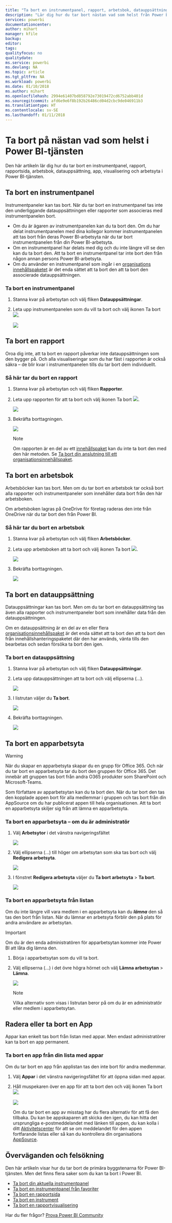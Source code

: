 ```yaml
---
title: "Ta bort en instrumentpanel, rapport, arbetsbok, datauppsättning eller arbetsyta från Power BI"
description: "Lär dig hur du tar bort nästan vad som helst från Power BI"
services: powerbi
documentationcenter: 
author: mihart
manager: kfile
backup: 
editor: 
tags: 
qualityfocus: no
qualitydate: 
ms.service: powerbi
ms.devlang: NA
ms.topic: article
ms.tgt_pltfrm: NA
ms.workload: powerbi
ms.date: 01/10/2018
ms.author: mihart
ms.openlocfilehash: 2994e61407bd858792e73019472cd6752abb401d
ms.sourcegitcommit: afd6e9e6f8b192b26486cd04d2cbc9de046911b3
ms.translationtype: HT
ms.contentlocale: sv-SE
ms.lasthandoff: 01/11/2018
---
```

# <a name="delete-almost-anything-in-power-bi-service"></a>Ta bort på nästan vad som helst i Power BI-tjänsten
Den här artikeln lär dig hur du tar bort en instrumentpanel, rapport, rapportsida, arbetsbok, datauppsättning, app, visualisering och arbetsyta i Power BI-tjänsten.

## <a name="delete-a-dashboard"></a>Ta bort en instrumentpanel
Instrumentpaneler kan tas bort. När du tar bort en instrumentpanel tas inte den underliggande datauppsättningen eller rapporter som associeras med instrumentpanelen bort.

* Om du är ägaren av instrumentpanelen kan du ta bort den. Om du har delat instrumentpanelen med dina kollegor kommer instrumentpanelen att tas bort från deras Power BI-arbetsyta när du tar bort instrumentpanelen från din Power BI-arbetsyta.
* Om en instrumentpanel har delats med dig och du inte längre vill se den kan du ta bort den.  Att ta bort en instrumentpanel tar inte bort den från någon annan persons Power BI-arbetsyta.
* Om du använder en instrumentpanel som ingår i en [organisations innehållspaketet](service-organizational-content-pack-disconnect.md) är det enda sättet att ta bort den att ta bort den associerade datauppsättningen.

### <a name="to-delete-a-dashboard"></a>Ta bort en instrumentpanel
1. Stanna kvar på arbetsytan och välj fliken **Datauppsättningar**.
2. Leta upp instrumentpanelen som du vill ta bort och välj ikonen Ta bort ![](media/service-delete/power-bi-delete-icon.png).

    ![](media/service-delete/power-bi-delete-dash.gif)

## <a name="delete-a-report"></a>Ta bort en rapport
Oroa dig inte, att ta bort en rapport påverkar inte datauppsättningen som den bygger på.  Och alla visualiseringar som du har fäst i rapporten är också säkra – de blir kvar i instrumentpanelen tills du tar bort dem individuellt.

### <a name="to-delete-a-report"></a>Så här tar du bort en rapport
1. Stanna kvar på arbetsytan och välj fliken **Rapporter**.
2. Leta upp rapporten för att ta bort och välj ikonen Ta bort ![](media/service-delete/power-bi-delete-icon.png).   

    ![](media/service-delete/power-bi-delete-reportnew.png)
3. Bekräfta borttagningen.

   ![](media/service-delete/power-bi-delete-report.png)

   > [!NOTE]
   > Om rapporten är en del av ett [innehållspaket](service-organizational-content-pack-introduction.md) kan du inte ta bort den med den här metoden.  Se [Ta bort din anslutning till ett organisationsinnehållspaket](service-organizational-content-pack-disconnect.md).
   >
   >

## <a name="delete-a-workbook"></a>Ta bort en arbetsbok
Arbetsböcker kan tas bort. Men om du tar bort en arbetsbok tar också bort alla rapporter och instrumentpaneler som innehåller data bort från den här arbetsboken.

Om arbetsboken lagras på OneDrive för företag raderas den inte från OneDrive när du tar bort den från Power BI.

### <a name="to-delete-a-workbook"></a>Så här tar du bort en arbetsbok
1. Stanna kvar på arbetsytan och välj fliken **Arbetsböcker**.
2. Leta upp arbetsboken att ta bort och välj ikonen Ta bort ![](media/service-delete/power-bi-delete-report2.png).

    ![](media/service-delete/power-bi-delete-workbooknew.png)
3. Bekräfta borttagningen.

   ![](media/service-delete/power-bi-delete-confirm.png)

## <a name="delete-a-dataset"></a>Ta bort en datauppsättning
Datauppsättningar kan tas bort. Men om du tar bort en datauppsättning tas även alla rapporter och instrumentpaneler bort som innehåller data från den datauppsättningen.

Om en datauppsättning är en del av en eller flera [organisationsinnehållspaket](service-organizational-content-pack-disconnect.md) är det enda sättet att ta bort den att ta bort den från innehållshanteringspaketet där den har används, vänta tills den bearbetas och sedan försöka ta bort den igen.

### <a name="to-delete-a-dataset"></a>Ta bort en datauppsättning
1. Stanna kvar på arbetsytan och välj fliken **Datauppsättningar**.
2. Leta upp datauppsättningen att ta bort och välj ellipserna (...).  

    ![](media/service-delete/power-bi-delete-datasetnew.png)
3. I listrutan väljer du **Ta bort**.

   ![](media/service-delete/power-bi-delete-datasetnew2.png)
4. Bekräfta borttagningen.

   ![](media/service-delete/power-bi-delete-dataset-confirm.png)

## <a name="delete-an-app-workspace"></a>Ta bort en apparbetsyta
> [!WARNING]
> När du skapar en apparbetsyta skapar du en grupp för Office 365. Och när du tar bort en apparbetsyta tar du bort den gruppen för Office 365. Det innebär att gruppen tas bort från andra O365 produkter som SharePoint och Microsoft-Teams.
>
>

Som författare av apparbetsytan kan du ta bort den. När du tar bort den tas den kopplade appen bort för alla medlemmar i gruppen och tas bort från din AppSource om du har publicerat appen till hela organisationen. Att ta bort en apparbetsyta skiljer sig från att lämna en apparbetsyta.

### <a name="to-delete-an-app-workspace---if-you-are-an-admin"></a>Ta bort en apparbetsyta – om du är administratör
1. Välj **Arbetsytor** i det vänstra navigeringsfältet

    ![](media/service-delete/power-bi-delete-workspace.png)
2. Välj ellipserna (...) till höger om arbetsytan som ska tas bort och välj **Redigera arbetsyta**.

   ![](media/service-delete/power-bi-edit-workspace.png)
3. I fönstret **Redigera arbetsyta** väljer du **Ta bort arbetsyta** > **Ta bort**.

    ![](media/service-delete/power-bi-delete-workspace2.png)

### <a name="to-remove-an-app-workspace-from-your-list"></a>Ta bort en apparbetsyta från listan
Om du inte längre vill vara medlem i en apparbetsyta kan du ***lämna*** den så tas den bort från listan. När du lämnar en arbetsyta förblir den på plats för andra användare av arbetsytan.  

> [!IMPORTANT]
> Om du är den enda administratören för apparbetsytan kommer inte Power BI att låta dig lämna den.
>
>

1. Börja i apparbetsytan som du vill ta bort.
2. Välj ellipserna (...) i det övre högra hörnet och välj **Lämna arbetsytan** > **Lämna**.

      ![](media/service-delete/power-bi-leave-workspace.png)

   > [!NOTE]
   > Vilka alternativ som visas i listrutan beror på om du är en administratör eller medlem i apparbetsytan.
   >
   >

## <a name="delete-or-remove-an-app"></a>Radera eller ta bort en App
Appar kan enkelt tas bort från listan med appar. Men endast administratörer kan ta bort en app permanent.

### <a name="remove-an-app-from-your-app-list-page"></a>Ta bort en app från din lista med appar
Om du tar bort en app från applistan tas den inte bort för andra medlemmar.

1. Välj **Appar** i det vänstra navigeringsfältet för att öppna sidan med appar.
2. Håll muspekaren över en app för att ta bort den och välj ikonen Ta bort ![](media/service-delete/power-bi-delete-report2.png).

   ![](media/service-delete/power-bi-delete-app.png)

   Om du tar bort en app av misstag har du flera alternativ för att få den tillbaka.  Du kan be appskaparen att skicka den igen, du kan hitta det ursprungliga e-postmeddelandet med länken till appen, du kan kolla i ditt [Aktivitetscenter](service-notification-center.md) för att se om meddelandet för den appen fortfarande listas eller så kan du kontrollera din organisations [AppSource](service-install-use-apps.md).

## <a name="considerations-and-troubleshooting"></a>Överväganden och felsökning
Den här artikeln visar hur du tar bort de primära byggstenarna för Power BI-tjänsten. Men det finns flera saker som du kan ta bort i Power BI.  

* [Ta bort din aktuella instrumentpanel](service-dashboard-featured.md#change-the-featured-dashboard)
* [Ta bort en instrumentpanel från favoriter](service-dashboard-favorite.md)
* [Ta bort en rapportsida](service-delete.md)
* [Ta bort en instrument](service-dashboard-edit-tile.md)
* [Ta bort en rapportvisualisering](service-delete.md)

Har du fler frågor? [Prova Power BI Community](http://community.powerbi.com/)
